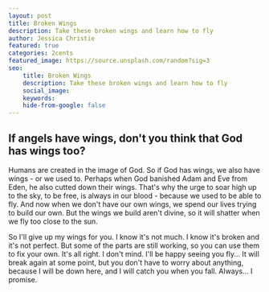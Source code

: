 ```yaml
---
layout: post
title: Broken Wings
description: Take these broken wings and learn how to fly
author: Jessica Christie
featured: true
categories: 2cents
featured_image: https://source.unsplash.com/random?sig=3
seo: 
    title: Broken Wings
    description: Take these broken wings and learn how to fly
    social_image: 
    keywords: 
    hide-from-google: false
---
```


## If angels have wings, don't you think that God has wings too?

Humans are created in the image of God. So if God has wings, we also have wings - or we used to. Perhaps when God banished Adam and Eve from Eden, he also cutted down their wings. That's why the urge to soar high up to the sky, to be free, is always in our blood - because we used to be able to fly. And now when we don't have our own wings, we spend our lives trying to build our own. But the wings we build aren't divine, so it will shatter when we fly too close to the sun.

So I'll give up my wings for you. I know it's not much. I know it's broken and it's not perfect. But some of the parts are still working, so you can use them to fix your own. It's all right. I don't mind. I'll be happy seeing you fly...
It will break again at some point, but you don't have to worry about anything, because I will be down here, and I will catch you when you fall.
Always... I promise.